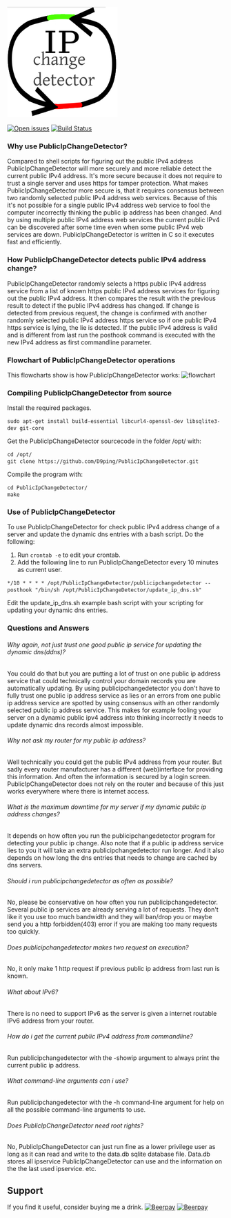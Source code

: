 ![PublicIpChangeDetector logo](docs/logo.png?raw=true "PublicIpChangeDetector")

[<img src="https://img.shields.io/github/issues/D9ping/PublicIpChangeDetector.svg?style=flat-square" alt="Open issues" />](https://github.com/D9ping/PublicIpChangeDetector/issues) 
[![Build Status](https://travis-ci.org/D9ping/PublicIpChangeDetector.svg?branch=master)](https://travis-ci.org/D9ping/PublicIpChangeDetector)
### Why use PublicIpChangeDetector?
Compared to shell scripts for figuring out the public IPv4 address PublicIpChangeDetector will more 
securely and more reliable detect the current public IPv4 address.
It's more secure because it does not require to trust a single server and uses https for tamper protection.
What makes PublicIpChangeDetector more secure is, that it requires consensus between two randomly selected public IPv4 address web services.
Because of this it's not possible for a single public IPv4 address web service to fool the computer
 incorrectly thinking the public ip address has been changed.
And by using multiple public IPv4 address web services the current public IPv4 can be discovered after some time
 even when some public IPv4 web services are down.
PublicIpChangeDetector is written in C so it executes fast and efficiently.
 
### How PublicIpChangeDetector detects public IPv4 address change?
PublicIpChangeDetector randomly selects a https public IPv4 address service from a list 
of known https public IPv4 address services for figuring out the public IPv4 address. 
It then compares the result with the previous result to detect if the public IPv4 address has changed. 
If change is detected from previous request, the change is confirmed with another randomly
 selected public IPv4 address https service so if one public IPv4 https service is lying, the lie is detected.
If the public IPv4 address is valid and is different from last run the posthook command is executed
 with the new IPv4 address as first commandline parameter.

### Flowchart of PublicIpChangeDetector operations ###
This flowcharts show is how PublicIpChangeDetector works:
![flowchart](https://raw.githubusercontent.com/D9ping/PublicIpChangeDetector/master/docs/PublicIpChangeDetector_flowchart_v3.png?raw=true)


### Compiling PublicIpChangeDetector from source
Install the required packages.
```
sudo apt-get install build-essential libcurl4-openssl-dev libsqlite3-dev git-core
```
 Get the PublicIpChangeDetector sourcecode in the folder /opt/ with:
```
cd /opt/
git clone https://github.com/D9ping/PublicIpChangeDetector.git
```
Compile the program with: 
```
cd PublicIpChangeDetector/
make
```

### Use of PublicIpChangeDetector
To use PublicIpChangeDetector for check public IPv4 address change of a server and update the
dynamic dns entries with a bash script. Do the following:

1. Run ```crontab -e``` to edit your crontab. 
2. Add the following line to run PublicIpChangeDetector every 10 minutes as current user.
```
*/10 * * * * /opt/PublicIpChangeDetector/publicipchangedetector --posthook "/bin/sh /opt/PublicIpChangeDetector/update_ip_dns.sh"
``` 
Edit the update_ip_dns.sh example bash script with your scripting for updating your dynamic dns entries.


### Questions and Answers

###### Why again, not just trust one good public ip service for updating the dynamic dns(ddns)?
You could do that but you are putting a lot of trust on one public ip address service 
 that could technically control your domain records you are automatically updating.
 By using publicipchangedetector you don't have to fully trust one public ip address service as lies
 or an errors from one public ip address service are spotted by using consensus with
 an other randomly selected public ip address service. This makes for example fooling your
 server on a dynamic public ipv4 address into thinking incorrectly it needs to update 
 dynamic dns records almost impossible.

###### Why not ask my router for my public ip address?
Well technically you could get the public IPv4 address from your router.
But sadly every router manufacturer has a different (web)interface for providing this information.
And often the information is secured by a login screen. 
PublicIpChangeDetector does not rely on the router and because of this just works everywhere where there is internet access.

###### What is the maximum downtime for my server if my dynamic public ip address changes?
It depends on how often you run the publicipchangedetector program for detecting your public ip change.
Also note that if a public ip address service lies to you it will take an extra publicipchangedetector run longer.
And it also depends on how long the dns entries that needs to change are cached by dns servers.

###### Should i run publicipchangedetector as often as possible?
No, please be conservative on how often you run publicipchangedetector. Several public ip services are already serving a lot of requests.
They don't like it you use too much bandwidth and they will ban/drop you or maybe send you 
a http forbidden(403) error if you are making too many requests too quickly.

###### Does publicipchangedetector makes two request on execution? 
No, it only make 1 http request if previous public ip address from last run is known.

###### What about IPv6?
There is no need to support IPv6 as the server is given a internet routable IPv6 address from your router.

###### How do i get the current public IPv4 address from commandline?
Run publicipchangedetector with the -showip argument to always print the current public ip address.

###### What command-line arguments can i use?
Run publicipchangedetector with the -h command-line argument for help on all the possible command-line arguments to use.

###### Does PublicIpChangeDetector need root rights?
No, PublicIpChangeDetector can just run fine as a lower privilege  user as long as it can read and write to the data.db sqlite database file. Data.db stores all ipservice PublicIpChangeDetector can use and the information on the the last used ipservice. etc.

## Support 
If you find it useful, consider buying me a drink.
[![Beerpay](https://beerpay.io/D9ping/PublicIpChangeDetector/badge.svg?style=beer-square)](https://beerpay.io/D9ping/PublicIpChangeDetector)  [![Beerpay](https://beerpay.io/D9ping/PublicIpChangeDetector/make-wish.svg?style=flat-square)](https://beerpay.io/D9ping/PublicIpChangeDetector?focus=wish)
